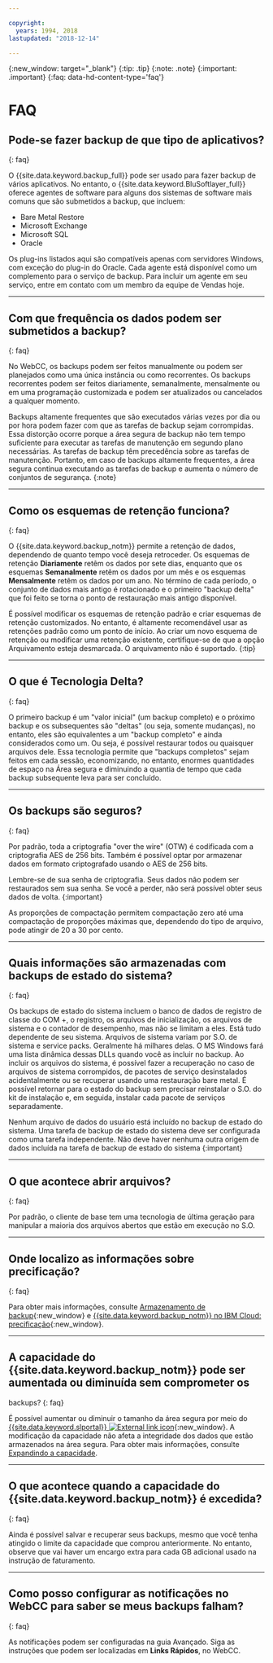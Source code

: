 ```yaml
---

copyright:
  years: 1994, 2018
lastupdated: "2018-12-14"

---
```

{:new_window: target="_blank"}
{:tip: .tip}
{:note: .note}
{:important: .important}
{:faq: data-hd-content-type='faq'}


# FAQ

## Pode-se fazer backup de que tipo de aplicativos?
{: faq}

O {{site.data.keyword.backup_full}} pode ser usado para fazer backup de vários aplicativos. No entanto,
o {{site.data.keyword.BluSoftlayer_full}} oferece agentes de software para alguns dos sistemas de
software mais comuns que são submetidos a backup, que incluem:

- Bare Metal Restore
- Microsoft Exchange
- Microsoft SQL
- Oracle

Os plug-ins listados aqui são compatíveis apenas com servidores Windows, com exceção do plug-in do Oracle. Cada
agente está disponível como um complemento para o serviço de backup. Para incluir um agente em seu serviço, entre em contato com um membro da equipe de Vendas hoje.

<hr>

## Com que frequência os dados podem ser submetidos a backup?
{: faq}

No WebCC, os backups podem ser feitos manualmente ou podem ser planejados como uma única instância ou como recorrentes. Os backups recorrentes podem
ser feitos diariamente, semanalmente, mensalmente ou em uma programação customizada e podem ser atualizados ou
cancelados a qualquer momento.

Backups altamente frequentes que são executados várias vezes por dia ou por hora podem fazer com que as tarefas de
backup sejam corrompidas. Essa distorção ocorre porque a área segura de backup não tem tempo suficiente para executar as
tarefas de manutenção em segundo plano necessárias. As tarefas de backup têm precedência sobre as tarefas de
manutenção. Portanto, em caso de backups altamente frequentes, a área segura continua executando as tarefas de backup e
aumenta o número de conjuntos de segurança.
{:note}

<hr>

## Como os esquemas de retenção funciona?
{: faq}

O {{site.data.keyword.backup_notm}} permite a retenção de dados, dependendo de quanto tempo você deseja
retroceder. Os esquemas de
retenção **Diariamente** retêm os dados por
sete dias, enquanto que os esquemas **Semanalmente** retêm os dados por um mês e
os esquemas **Mensalmente** retêm os dados por um ano. No término de cada período, o conjunto de dados mais antigo é rotacionado e o primeiro "backup delta" que foi feito se torna o ponto de restauração mais antigo disponível.

É possível modificar os esquemas de retenção padrão e criar esquemas de retenção customizados. No entanto, é
altamente recomendável usar as retenções padrão como um ponto de início. Ao criar um novo esquema de retenção ou
modificar uma retenção existente, certifique-se de que a opção Arquivamento esteja desmarcada. O arquivamento não é
suportado.
{:tip}

<hr>

## O que é Tecnologia Delta?
{: faq}

O primeiro backup é um "valor inicial" (um backup completo) e o próximo backup e os subsequentes
são "deltas" (ou seja, somente mudanças), no entanto, eles são equivalentes a um
"backup completo" e ainda considerados como um. Ou seja, é possível restaurar todos ou quaisquer arquivos dele. Essa tecnologia permite que
"backups completos" sejam feitos em cada sessão, economizando, no entanto, enormes quantidades de espaço na
Área segura e diminuindo a quantia de tempo que cada backup subsequente leva para ser concluído.

<hr>

## Os backups são seguros?
{: faq}

Por padrão, toda a criptografia "over the wire" (OTW) é codificada com a criptografia AES de 256 bits. Também é possível optar por armazenar dados em formato
criptografado usando o AES de 256 bits.

Lembre-se de sua senha de criptografia. Seus dados não podem ser
restaurados sem sua senha. Se você a perder, não será possível obter seus dados de volta.
{:important}

As proporções de compactação permitem compactação zero até uma compactação de proporções máximas que,
dependendo do tipo de arquivo, pode atingir de 20 a 30 por cento.

<hr>

## Quais informações são armazenadas com backups de estado do sistema?
{: faq}

Os backups de estado do sistema incluem o banco de dados de registro de classe do COM +,
o registro, os arquivos de inicialização, os arquivos de sistema e o contador de desempenho, mas não se limitam a eles. Está tudo dependente de seu sistema. Arquivos de sistema variam por S.O. de sistema e service packs. Geralmente há milhares delas. O MS Windows fará uma lista dinâmica dessas DLLs quando você as incluir no backup. Ao incluir os arquivos do sistema, é possível fazer a recuperação no caso de arquivos de sistema corrompidos, de pacotes de serviço desinstalados acidentalmente ou se recuperar usando uma restauração bare metal. É possível retornar para o estado do backup sem precisar reinstalar o S.O. do kit de instalação e, em seguida, instalar cada pacote de serviços separadamente.

Nenhum arquivo de dados do usuário está incluído no backup de estado do sistema. Uma tarefa de backup de estado do sistema deve ser configurada como uma tarefa independente.
Não deve haver nenhuma outra origem de dados incluída na tarefa de backup de estado do sistema
{:important}

<hr>

## O que acontece abrir arquivos?
{: faq}

Por padrão, o cliente de base tem uma tecnologia de última geração para manipular a maioria dos arquivos abertos que estão em execução no S.O.

<hr>

## Onde localizo as informações sobre precificação?
{: faq}

Para obter mais informações, consulte
[Armazenamento de backup](https://www.ibm.com/cloud/backup-and-restore){:new_window} e
[{{site.data.keyword.backup_notm}} no IBM Cloud: precificação](https://www.ibm.com/cloud/evault/pricing){:new_window}.

<hr>

## A capacidade do {{site.data.keyword.backup_notm}} pode ser aumentada ou diminuída sem comprometer os
backups?
{: faq}

É possível aumentar ou diminuir o tamanho da área segura por meio do [{{site.data.keyword.slportal}} ![External link icon](../../icons/launch-glyph.svg "External link icon")](https://control.softlayer.com/){:new_window}.
A modificação da capacidade não afeta a integridade dos dados que estão armazenados na área segura. Para obter mais
informações, consulte [Expandindo a capacidade](expanding-capacity.html).

<hr>

## O que acontece quando a capacidade do {{site.data.keyword.backup_notm}} é excedida?
{: faq}

Ainda é possível salvar e recuperar seus backups, mesmo que você tenha atingido o limite da capacidade que comprou anteriormente. No entanto, observe que vai haver um encargo extra para cada GB adicional usado na instrução de faturamento.

<hr>

## Como posso configurar as notificações no WebCC para saber se meus backups falham?
{: faq}

As notificações podem ser configuradas na guia Avançado. Siga as instruções que podem ser localizadas em **Links Rápidos**, no WebCC.
